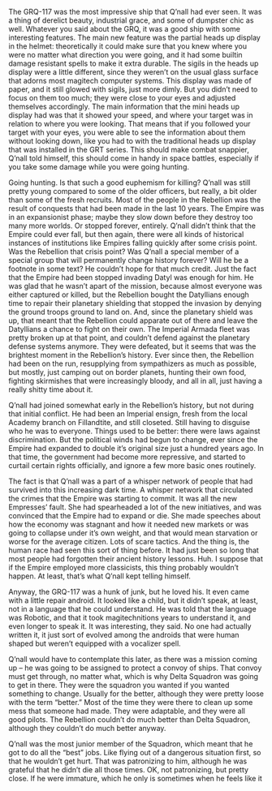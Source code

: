 The GRQ-117 was the most impressive ship that Q’nall had ever seen. It
was a thing of derelict beauty, industrial grace, and some of dumpster
chic as well. Whatever you said about the GRQ, it was a good ship with
some interesting features. The main new feature was the partial heads up
display in the helmet: theoretically it could make sure that you knew
where you were no matter what direction you were going, and it had some
builtin damage resistant spells to make it extra durable. The sigils in
the heads up display were a little different, since they weren’t on the
usual glass surface that adorns most magitech computer systems. This
display was made of paper, and it still glowed with sigils, just more
dimly. But you didn’t need to focus on them too much; they were close to
your eyes and adjusted themselves accordingly. The main information that
the mini heads up display had was that it showed your speed, and where
your target was in relation to where you were looking. That means that
if you followed your target with your eyes, you were able to see the
information about them without looking down, like you had to with the
traditional heads up display that was installed in the GRT series. This
should make combat snappier, Q’nall told himself, this should come in
handy in space battles, especially if you take some damage while you
were going hunting.

Going hunting. Is that such a good euphemism for killing? Q’nall was
still pretty young compared to some of the older officers, but really, a
bit older than some of the fresh recruits. Most of the people in the
Rebellion was the result of conquests that had been made in the last 10
years. The Empire was in an expansionist phase; maybe they slow down
before they destroy too many more worlds. Or stopped forever, entirely.
Q’nall didn’t think that the Empire could ever fall, but then again,
there were all kinds of historical instances of institutions like
Empires falling quickly after some crisis point. Was the Rebellion that
crisis point? Was Q’nall a special member of a special group that will
permanently change history forever? Will he be a footnote in some text?
He couldn’t hope for that much credit. Just the fact that the Empire had
been stopped invading Datyl was enough for him. He was glad that he
wasn’t apart of the mission, because almost everyone was either captured
or killed, but the Rebellion bought the Datyllians enough time to repair
their planetary shielding that stopped the invasion by denying the
ground troops ground to land on. And, since the planetary shield was up,
that meant that the Rebellion could apparate out of there and leave the
Datyllians a chance to fight on their own. The Imperial Armada fleet was
pretty broken up at that point, and couldn’t defend against the
planetary defense systems anymore. They were defeated, but it seems that
was the brightest moment in the Rebellion’s history. Ever since then,
the Rebellion had been on the run, resupplying from sympathizers as much
as possible, but mostly, just camping out on border planets, hunting
their own food, fighting skirmishes that were increasingly bloody, and
all in all, just having a really shitty time about it.

Q’nall had joined somewhat early in the Rebellion’s history, but not
during that initial conflict. He had been an Imperial ensign, fresh from
the local Academy branch on Fillandtite, and still closeted. Still
having to disguise who he was to everyone. Things used to be better:
there were laws against discrimination. But the political winds had
begun to change, ever since the Empire had expanded to double it’s
original size just a hundred years ago. In that time, the government had
become more repressive, and started to curtail certain rights
officially, and ignore a few more basic ones routinely.

The fact is that Q’nall was a part of a whisper network of people that
had survived into this increasing dark time. A whisper network that
circulated the crimes that the Empire was starting to commit. It was all
the new Empresses’ fault. She had spearheaded a lot of the new
initiatives, and was convinced that the Empire had to expand or die. She
made speeches about how the economy was stagnant and how it needed new
markets or was going to collapse under it’s own weight, and that would
mean starvation or worse for the average citizen. Lots of scare tactics.
And the thing is, the human race had seen this sort of thing before. It
had just been so long that most people had forgotten their ancient
history lessons. Huh. I suppose that if the Empire employed more
classicists, this thing probably wouldn’t happen. At least, that’s what
Q’nall kept telling himself.

Anyway, the GRQ-117 was a hunk of junk, but he loved his. It even came
with a little repair android. It looked like a child, but it didn’t
speak, at least, not in a language that he could understand. He was told
that the language was Robotic, and that it took magitechnitions years to
understand it, and even longer to speak it. It was interesting, they
said. No one had actually written it, it just sort of evolved among the
androids that were human shaped but weren’t equipped with a vocalizer
spell.

Q’nall would have to contemplate this later, as there was a mission
coming up – he was going to be assigned to protect a convoy of ships.
That convoy must get through, no matter what, which is why Delta
Squadron was going to get in there. They were the squadron you wanted if
you wanted something to change. Usually for the better, although they
were pretty loose with the term “better.” Most of the time they were
there to clean up some mess that someone had made. They were adaptable,
and they were all good pilots. The Rebellion couldn’t do much better
than Delta Squadron, although they couldn’t do much better anyway.

Q’nall was the most junior member of the Squadron, which meant that he
got to do all the “best” jobs. Like flying out of a dangerous situation
first, so that he wouldn’t get hurt. That was patronizing to him,
although he was grateful that he didn’t die all those times. OK, not
patronizing, but pretty close. If he were immature, which he only is
sometimes when he feels like it
